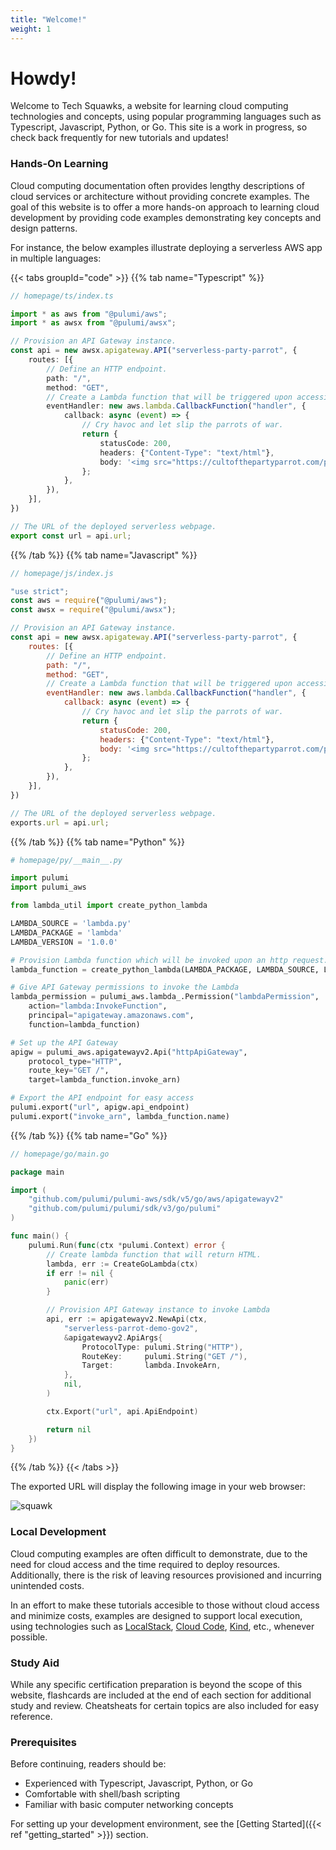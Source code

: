 ```yaml
---
title: "Welcome!"
weight: 1
---
```


# Howdy!

Welcome to Tech Squawks, a website for learning cloud computing technologies and concepts, using popular programming languages such as Typescript, Javascript, Python, or Go. This site is a work in progress, so check back frequently for new tutorials and updates!

### Hands-On Learning

Cloud computing documentation often provides lengthy descriptions of cloud services or architecture without providing concrete examples. The goal of this website is to offer a more hands-on approach to learning cloud development by providing code examples demonstrating key concepts and design patterns.

For instance, the below examples illustrate deploying a serverless AWS app in multiple languages:

{{< tabs groupId="code" >}}
{{% tab name="Typescript" %}}
```ts
// homepage/ts/index.ts

import * as aws from "@pulumi/aws";
import * as awsx from "@pulumi/awsx";

// Provision an API Gateway instance.
const api = new awsx.apigateway.API("serverless-party-parrot", {
    routes: [{
        // Define an HTTP endpoint.
        path: "/",
        method: "GET",
        // Create a Lambda function that will be triggered upon accessing this endpoint.
        eventHandler: new aws.lambda.CallbackFunction("handler", {
            callback: async (event) => {
                // Cry havoc and let slip the parrots of war.
                return {
                    statusCode: 200,
                    headers: {"Content-Type": "text/html"},
                    body: '<img src="https://cultofthepartyparrot.com/parrots/hd/revolutionparrot.gif">',
                };
            },
        }),
    }],
})

// The URL of the deployed serverless webpage.
export const url = api.url;

```
{{% /tab %}}
{{% tab name="Javascript" %}}
```js
// homepage/js/index.js

"use strict";
const aws = require("@pulumi/aws");
const awsx = require("@pulumi/awsx");

// Provision an API Gateway instance.
const api = new awsx.apigateway.API("serverless-party-parrot", {
    routes: [{
        // Define an HTTP endpoint.
        path: "/",
        method: "GET",
        // Create a Lambda function that will be triggered upon accessing this endpoint.
        eventHandler: new aws.lambda.CallbackFunction("handler", {
            callback: async (event) => {
                // Cry havoc and let slip the parrots of war.
                return {
                    statusCode: 200,
                    headers: {"Content-Type": "text/html"},
                    body: '<img src="https://cultofthepartyparrot.com/parrots/hd/revolutionparrot.gif">',
                };
            },
        }),
    }],
})

// The URL of the deployed serverless webpage.
exports.url = api.url;
```
{{% /tab %}}
{{% tab name="Python" %}}
```py
# homepage/py/__main__.py

import pulumi
import pulumi_aws

from lambda_util import create_python_lambda

LAMBDA_SOURCE = 'lambda.py'
LAMBDA_PACKAGE = 'lambda'
LAMBDA_VERSION = '1.0.0'

# Provision Lambda function which will be invoked upon an http request.
lambda_function = create_python_lambda(LAMBDA_PACKAGE, LAMBDA_SOURCE, LAMBDA_VERSION)

# Give API Gateway permissions to invoke the Lambda
lambda_permission = pulumi_aws.lambda_.Permission("lambdaPermission", 
    action="lambda:InvokeFunction",
    principal="apigateway.amazonaws.com",
    function=lambda_function)

# Set up the API Gateway
apigw = pulumi_aws.apigatewayv2.Api("httpApiGateway", 
    protocol_type="HTTP",
    route_key="GET /",
    target=lambda_function.invoke_arn)

# Export the API endpoint for easy access
pulumi.export("url", apigw.api_endpoint)
pulumi.export("invoke_arn", lambda_function.name)
```
{{% /tab %}}
{{% tab name="Go" %}}
```go
// homepage/go/main.go

package main

import (
	"github.com/pulumi/pulumi-aws/sdk/v5/go/aws/apigatewayv2"
	"github.com/pulumi/pulumi/sdk/v3/go/pulumi"
)

func main() {
	pulumi.Run(func(ctx *pulumi.Context) error {
		// Create lambda function that will return HTML.
		lambda, err := CreateGoLambda(ctx)
		if err != nil {
			panic(err)
		}

		// Provision API Gateway instance to invoke Lambda
		api, err := apigatewayv2.NewApi(ctx,
			"serverless-parrot-demo-gov2",
			&apigatewayv2.ApiArgs{
				ProtocolType: pulumi.String("HTTP"),
				RouteKey:     pulumi.String("GET /"),
				Target:       lambda.InvokeArn,
			},
			nil,
		)

		ctx.Export("url", api.ApiEndpoint)

		return nil
	})
}

```
{{% /tab %}}
{{< /tabs >}}

The exported URL will display the following image in your web browser: 

![squawk](https://cultofthepartyparrot.com/parrots/hd/revolutionparrot.gif)

### Local Development

Cloud computing examples are often difficult to demonstrate, due to the need for cloud access and the time required to deploy resources. Additionally, there is the risk of leaving resources provisioned and incurring unintended costs.

In an effort to make these tutorials accesible to those without cloud access and minimize costs, examples are designed 
to support local execution, using technologies such as [LocalStack](https://localstack.cloud/), [Cloud Code](https://cloud.google.com/code), [Kind](https://kind.sigs.k8s.io/), etc., whenever possible. 

### Study Aid

While any specific certification preparation is beyond the scope of this website, flashcards are included at the end of each section for additional study and review. Cheatsheats for certain topics are also included for easy reference.

### Prerequisites

Before continuing, readers should be:

- Experienced with Typescript, Javascript, Python, or Go
- Comfortable with shell/bash scripting
- Familiar with basic computer networking concepts

For setting up your development environment, see the  [Getting Started]({{< ref "getting_started" >}}) section.
